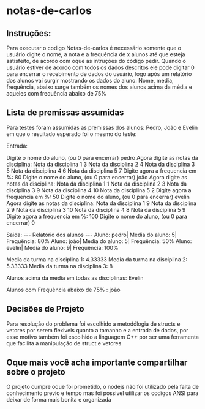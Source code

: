 # notas-de-carlos
## Instruções:

Para executar o codigo Notas-de-carlos é necessário somente que o usuário digite o nome, a nota e a frequência de x alunos até que esteja satisfeito, de acordo com oque as intruções do código pedir. Quando o usuário estiver de acordo com todos os dados descritos ele pode digitar 0 para encerrar o recebimento de dados do usuário, logo após um relatório dos alunos vai surgir mostrando os dados do aluno: Nome, media, frequência, abaixo surge também os nomes dos alunos acima da média e aqueles com frequência abaixo de 75% 

## Lista de premissas assumidas

Para testes foram assumidas as premissas dos alunos: Pedro, João e Evelin em que o resultado esperado foi o mesmo do teste: 

Entrada: 

Digite o nome do aluno, (ou 0 para encerrar)
pedro
Agora digite as notas da disciplina:
Nota da disciplina 1
3
Nota da disciplina 2
4
Nota da disciplina 3
5
Nota da disciplina 4
6
Nota da disciplina 5
7
Digite agora a frequencia em %:
80
Digite o nome do aluno, (ou 0 para encerrar)
joão
Agora digite as notas da disciplina:
Nota da disciplina 1
1
Nota da disciplina 2
3
Nota da disciplina 3
9
Nota da disciplina 4
10
Nota da disciplina 5
2
Digite agora a frequencia em %:
50
Digite o nome do aluno, (ou 0 para encerrar)
evelin
Agora digite as notas da disciplina:
Nota da disciplina 1
9
Nota da disciplina 2
9
Nota da disciplina 3
10
Nota da disciplina 4
8
Nota da disciplina 5
9
Digite agora a frequencia em %:
100
Digite o nome do aluno, (ou 0 para encerrar)
0

Saida:
--- Relatório dos alunos ---
Aluno: pedro| Media do aluno: 5| Frequência: 80%
Aluno: joão| Media do aluno: 5| Frequência: 50%
Aluno: evelin| Media do aluno: 9| Frequência: 100%

Media da turma na disciplina 1: 4.33333
Media da turma na disciplina 2: 5.33333
Media da turma na disciplina 3: 8

Alunos acima da média em todas as disciplinas:
Evelin

Alunos com Frequência abaixo de 75% :
joão

## Decisões de Projeto

Para resolução do problema foi escolhido a metodólogia de structs e vetores por serem flexiveis quanto a tamanho e a entrada de dados, por esse motivo também foi escolhido a linguagem C++ por ser uma ferramenta que facilita a manipulação de struct e vetores 

## Oque mais você acha importante compartilhar sobre o projeto

O projeto cumpre oque foi prometido, o nodejs não foi utilizado pela falta de conhecimento previo e tempo mas foi possivel utilizar os codigos ANSI para deixar de forma mais bonita e organizada
